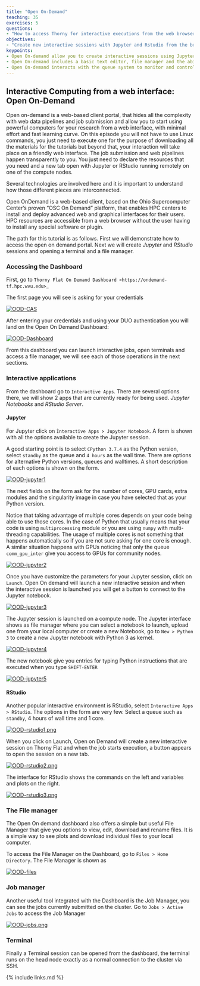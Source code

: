 ```yaml
---
title: "Open On-Demand"
teaching: 35
exercises: 5
questions:
- "How to access Thorny for interactive executions from the web browser?"
objectives:
- "Create new interactive sessions with Jupyter and Rstudio from the browser"
keypoints:
- Open On-demand allow you to create interactive sessions using Jupyter and RStudio
- Open On-demand includes a basic text editor, file manager and the ability to visualize plots in JPEG, PDF and PNG
- Open On-demand interacts with the queue system to monitor and control jobs running on the cluster.
---
```


## Interactive Computing from a web interface: Open On-Demand


Open on-demand is a web-based client portal, that hides all the complexity with web data pipelines and job submission and allow you to start using powerful computers for your research from a web interface, with minimal effort and fast learning curve.
On this episode you will not have to use Linux commands, you just need to execute one for the purpose of downloading all the materials for the tutorials but beyond that, your interaction will take place on a friendly web interface.
The job submission and web pipelines happen transparently to you.
You just need to declare the resources that you need and a new tab open with Jupyter or RStudio running remotely on one of the compute nodes.

Several technologies are involved here and it is important to understand how those different pieces are interconnected.

Open OnDemand is a web-based client, based on the Ohio Supercomputer Center’s proven “OSC On Demand” platform, that enables HPC centers to install and deploy advanced web and graphical interfaces for their users.
HPC resources are accessible from a web browser without the user having to install any special software or plugin.

The path for this tutorial is as follows. First we will demonstrate how to access the open on demand portal. Next we will create *Jupyter* and *RStudio* sessions and opening a terminal and a file manager.

### Accessing the Dashboard

First, go to `Thorny Flat On Demand Dashboard <https://ondemand-tf.hpc.wvu.edu>`_

The first page you will see is asking for your credentials

<a href="{{ page.root }}/fig/OOD-CAS.png">
  <img src="{{ page.root }}/fig/OOD-CAS.png" alt="OOD-CAS" />
</a>


After entering your credentials and using your DUO authentication you will land on the Open On Demand Dashboard:

<a href="{{ page.root }}/fig/OOD-Dashboard.png">
  <img src="{{ page.root }}/fig/OOD-Dashboard.png" alt="OOD-Dashboard" />
</a>

From this dashboard you can launch interactive jobs, open terminals and access a file manager, we will see each of those operations in the next sections.

### Interactive applications

From the dashboard go to `Interactive Apps`. There are several options there, we will show 2 apps that are currently ready for being used. *Jupyter Notebooks* and *RStudio Server*.

#### Jupyter

For Jupyter click on `Ìnteractive Apps > Jupyter Notebook`. A form is shown with all the options available to create the Jupyter session.

A good starting point is to select `CPython 3.7.4` as the Python version, select `standby` as the queue and `4 hours` as the wall time. There are options for alternative Python versions, queues and walltimes. A short description of each options is shown on the form.

<a href="{{ page.root }}/fig/OOD-jupyter1.png">
  <img src="{{ page.root }}/fig/OOD-jupyter1.png" alt="OOD-jupyter1" />
</a>

The next fields on the form ask for the number of cores, GPU cards, extra modules and the singularity image in case you have selected that as your Python version.

Notice that taking advantage of multiple cores depends on your code being able to use those cores. In the case of Python that usually means that your code is using `multiprocessing` module or you are using `numpy` with multi-threading capabilities. The usage of multiple cores is not something that happens automatically so if you are not sure asking for one core is enough. A similar situation happens with GPUs noticing that only the queue `comm_gpu_inter` give you access to GPUs for community nodes.

<a href="{{ page.root }}/fig/OOD-jupyter2.png">
  <img src="{{ page.root }}/fig/OOD-jupyter2.png" alt="OOD-jupyter2" />
</a>

Once you have customize the parameters for your Jupyter session, click on `Launch`. Open On demand will launch a new interactive session and when the interactive session is launched you will get a button to connect to the Jupyter notebook.

<a href="{{ page.root }}/fig/OOD-jupyter3.png">
  <img src="{{ page.root }}/fig/OOD-jupyter3.png" alt="OOD-jupyter3" />
</a>

The Jupyter session is launched on a compute node. The Jupyter interface shows as file manager where you can select a notebook to launch, upload one from your local computer or create a new Notebook, go to `New > Python 3` to create a new Jupyter notebook with Python 3 as kernel.

<a href="{{ page.root }}/fig/OOD-jupyter4.png">
  <img src="{{ page.root }}/fig/OOD-jupyter4.png" alt="OOD-jupyter4" />
</a>

The new notebook give you entries for typing Python instructions that are executed when you type `SHIFT-ENTER`

<a href="{{ page.root }}/fig/OOD-jupyter5.png">
  <img src="{{ page.root }}/fig/OOD-jupyter5.png" alt="OOD-jupyter5" />
</a>


#### RStudio

Another popular interactive environment is RStudio, select `Interactive Apps > RStudio`. The options in the form are very few. Select a queue such as `standby`, 4 hours of wall time and 1 core.

<a href="{{ page.root }}/fig/OOD-rstudio1.png">
  <img src="{{ page.root }}/fig/OOD-rstudio1.png" alt="OOD-rstudio1.png" />
</a>

When you click on Launch, Open on Demand will create a new interactive session on Thorny Flat and when the job starts execution, a button appears to open the session on a new tab.

<a href="{{ page.root }}/fig/OOD-rstudio2.png">
  <img src="{{ page.root }}/fig/OOD-rstudio2.png" alt="OOD-rstudio2.png" />
</a>

The interface for RStudio shows the commands on the left and variables and plots on the right.

<a href="{{ page.root }}/fig/OOD-rstudio3.png">
  <img src="{{ page.root }}/fig/OOD-rstudio3.png" alt="OOD-rstudio3.png" />
</a>


### The File manager

The Open On demand dashboard also offers a simple but useful File Manager that give you options to view, edit, download and rename files. It is a simple way to see plots and download individual files to your local computer.

To access the File Manager on the Dashboard, go to `Files > Home Directory`.
The File Manager is shown as

<a href="{{ page.root }}/fig/OOD-files.png">
  <img src="{{ page.root }}/fig/OOD-files.png" alt="OOD-files" />
</a>

### Job manager

Another useful tool integrated with the Dashboard is the Job Manager, you can see the jobs currently submitted on the cluster. Go to `Jobs > Active Jobs` to access the Job Manager

<a href="{{ page.root }}/fig/OOD-jobs.png">
  <img src="{{ page.root }}/fig/OOD-jobs.png" alt="OOD-jobs.png" />
</a>

### Terminal

Finally a Terminal session can be opened from the dashboard, the terminal runs on the head node exactly as a normal connection to the cluster via SSH.



{% include links.md %}
